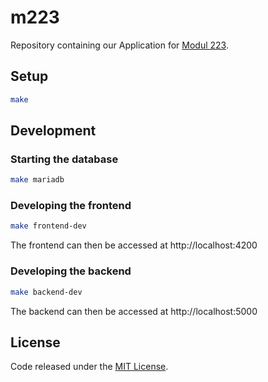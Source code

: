 # m223

Repository containing our Application for [Modul 223](https://www.modulbaukasten.ch/module/223/3/de-DE?title=Multi-User-Applikationen-objektorientiert-realisieren).

## Setup

```bash
make
```

## Development

### Starting the database

```bash
make mariadb
```

### Developing the frontend

```bash
make frontend-dev
```

The frontend can then be accessed at http://localhost:4200

### Developing the backend

```bash
make backend-dev
```

The backend can then be accessed at http://localhost:5000

## License

Code released under the [MIT License](LICENSE).
